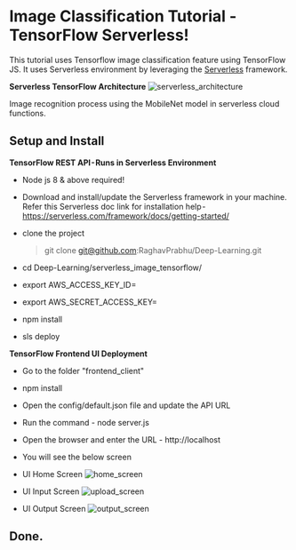 # Image Classification Tutorial - TensorFlow Serverless!
This tutorial uses Tensorflow image classification feature using TensorFlow JS. It uses Serverless environment by leveraging the [Serverless](https://serverless.com/) framework.

**Serverless TensorFlow Architecture**
![serverless_architecture](https://github.com/PranavPatil7/Serverless-image/assets/30521517/5b7b746c-ea78-4158-b6ad-bbc32560a6e1)




Image recognition process using the MobileNet model in serverless cloud functions. 

 ## Setup and Install

 **TensorFlow REST API - Runs in Serverless Environment**
 - Node js 8 & above required!
 - Download and install/update the Serverless framework in your machine. Refer this Serverless doc link for installation help - https://serverless.com/framework/docs/getting-started/
  
 - clone the project 
   > git clone git@github.com:RaghavPrabhu/Deep-Learning.git 

 - cd Deep-Learning/serverless_image_tensorflow/

 - export AWS_ACCESS_KEY_ID=<YOUR AWS ACCESS KEY>
 - export AWS_SECRET_ACCESS_KEY=<YOUR AWS SECRET KEY>

 - npm install
 
 - sls deploy

 **TensorFlow Frontend UI Deployment** 
 - Go to the folder "frontend_client"
 - npm install
 - Open the config/default.json file and update the API URL
 - Run the command - node server.js
 - Open the browser and enter the URL - http://localhost
 - You will see the below screen 
 
 - UI Home Screen
![home_screen](https://github.com/PranavPatil7/Serverless-image/assets/30521517/d19b149b-3d66-4ee5-b26d-6a9b2dabfbc1)
    

 - UI Input Screen
![upload_screen](https://github.com/PranavPatil7/Serverless-image/assets/30521517/c5b082fb-465e-4a83-82f3-ec6b561849f9)


 - UI Output Screen
 ![output_screen](https://github.com/PranavPatil7/Serverless-image/assets/30521517/2bd15f60-18f7-4602-ac41-60840c4f2f2a)   


 ## Done.
  
  
 
